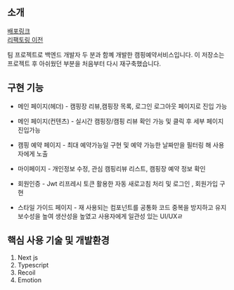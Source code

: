 ## 소개

[배포링크](https://vercel.live/link/camping101-refector.vercel.app?via=project-overview-visit-button)  
[리팩토링 이전]("https://github.com/gn753/camping101_Front.git)

팀 프로젝트로 백엔드 개발자 두 분과 함꼐 개발한 캠핑예약서비스입니다.
이 저장소는 프로젝트 후 아쉬웠던 부분을 처음부터 다시 재구축했습니다.

## 구현 기능

- 메인 페이지(헤더) - 캠핑장 리뷰,캠핑장 목록, 로그인 로그아웃 페이지로 진입 가능

- 메인 페이지(컨텐츠) - 실시간 캠핑장/캠핑 리뷰 확인 가능 및 클릭 후 세부 페이지 진입가능

- 캠핑 예약 페이지 - 최대 예약가능일 구현 및 예약 가능한 날짜만을 필터링 해 사용자에게 노출

- 마이페이지 - 개인정보 수정, 관심 캠핑리뷰 리스트, 캠핑장 예약 정보 확인

- 회원인증 - Jwt 리프레시 토큰 활용한 자동 새로고침 처리 및 로그인 , 회원가입 구현

- 스타일 가이드 페이지 - 재 사용되는 컴포넌트를 공통화 코드 중복을 방지하고 유지 보수성을 높여 생산성을 높였고 사용자에게 일관성 있는 UI/UXㄹ

## 핵심 사용 기술 및 개발환경

1. Next js
2. Typescript
3. Recoil
4. Emotion
